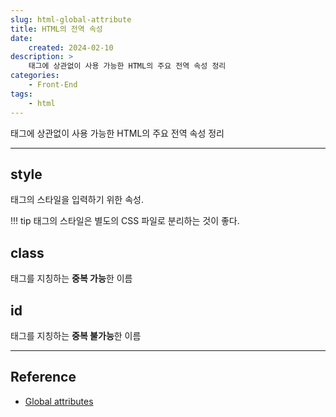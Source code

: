 ```yaml
---
slug: html-global-attribute
title: HTML의 전역 속성
date:
    created: 2024-02-10
description: >
    태그에 상관없이 사용 가능한 HTML의 주요 전역 속성 정리
categories:
    - Front-End
tags:
    - html
---
```


태그에 상관없이 사용 가능한 HTML의 주요 전역 속성 정리  

<!-- more -->

---

## style

태그의 스타일을 입력하기 위한 속성.  

!!! tip
    태그의 스타일은 별도의 CSS 파일로 분리하는 것이 좋다.  

## class

태그를 지칭하는 **중복 가능**한 이름  

## id

태그를 지칭하는 **중복 불가능**한 이름  

---
## Reference
- [Global attributes](https://developer.mozilla.org/en-US/docs/Web/HTML/Global_attributes)
